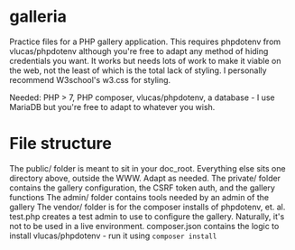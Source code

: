 # galleria
Practice files for a PHP gallery application. This requires phpdotenv from vlucas/phpdotenv although you're free to adapt any method of hiding credentials you want.
It works but needs lots of work to make it viable on the web, not the least of which is the total lack of styling. I personally recommend W3school's w3.css for styling. 

Needed: PHP > 7, PHP composer, vlucas/phpdotenv, a database - I use MariaDB but you're free to adapt to whatever you wish.

# File structure
 The public/ folder is meant to sit in your doc_root. Everything else sits one directory above, outside the WWW. Adapt as needed.
 The private/ folder contains the gallery configuration, the CSRF token auth, and the gallery functions
 The admin/ folder contains tools needed by an admin of the gallery
 The vendor/ folder is for the composer installs of phpdotenv, et. al. 
 test.php creates a test admin to use to configure the gallery. Naturally, it's not to be used in a live environment.
 composer.json contains the logic to install vlucas/phpdotenv - run it using `composer install`

